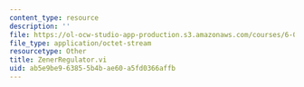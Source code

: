```yaml
---
content_type: resource
description: ''
file: https://ol-ocw-studio-app-production.s3.amazonaws.com/courses/6-071j-introduction-to-electronics-signals-and-measurement-spring-2006/ab5e9be963855b4bae60a5fd0366affb_ZenerRegulator.vi
file_type: application/octet-stream
resourcetype: Other
title: ZenerRegulator.vi
uid: ab5e9be9-6385-5b4b-ae60-a5fd0366affb
---
```

